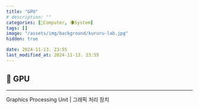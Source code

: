 ```yaml
---
title: "GPU"
# description: ""
categories: [💫Computer, 🌘System]
tags: []
image: "/assets/img/background/kururu-lab.jpg"
hidden: true

date: 2024-11-13. 23:55
last_modified_at: 2024-11-13. 23:55
---
```


## 💫 GPU

---

Graphics Processing Unit | 그래픽 처리 장치  

